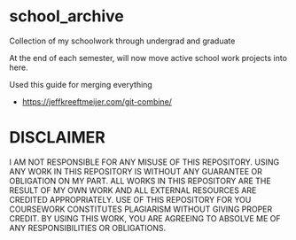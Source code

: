 # school_archive
Collection of my schoolwork through undergrad and graduate

At the end of each semester, will now move active school work projects into here.

Used this guide for merging everything 
- https://jeffkreeftmeijer.com/git-combine/

# DISCLAIMER
I AM NOT RESPONSIBLE FOR ANY MISUSE OF THIS REPOSITORY. USING ANY WORK IN THIS REPOSITORY IS WITHOUT ANY GUARANTEE OR OBLIGATION ON MY PART. ALL WORKS IN THIS REPOSITORY ARE THE RESULT OF MY OWN WORK AND ALL EXTERNAL RESOURCES ARE CREDITED 
APPROPRIATELY. USE OF THIS REPOSITORY FOR YOU COURSEWORK CONSTITUTES PLAGIARISM WITHOUT GIVING PROPER CREDIT. BY USING THIS WORK, YOU ARE AGREEING TO ABSOLVE ME OF ANY RESPONSIBILITIES OR OBLIGATIONS.
